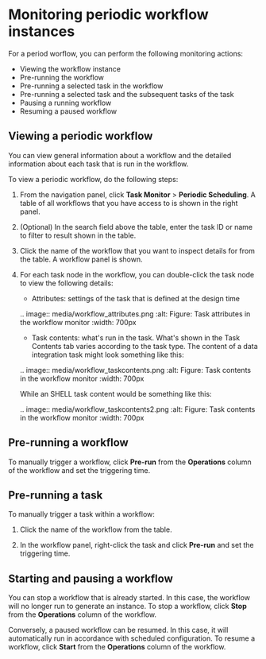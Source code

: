 # Monitoring periodic workflow instances

For a period worflow, you can perform the following monitoring actions:
- Viewing the workflow instance
- Pre-running the workflow
- Pre-running a selected task in the workflow
- Pre-running a selected task and the subsequent tasks of the task
- Pausing a running workflow
- Resuming a paused workflow

## Viewing a periodic workflow

You can view general information about a workflow and the detailed information about each task that is run in the workflow.

To view a periodic workflow, do the following steps:
1. From the navigation panel, click **Task Monitor** > **Periodic Scheduling**. A table of all workflows that you have access to is shown in the right panel.

2. (Optional) In the search field above the table, enter the task ID or name to filter to result shown in the table.

3. Click the name of the workflow that you want to inspect details for from the table. A workflow panel is shown.

4. For each task node in the workflow, you can double-click the task node to view the following details:

   - Attributes: settings of the task that is defined at the design time

   .. image:: media/workflow_attributes.png
      :alt: Figure: Task attributes in the workflow monitor
      :width: 700px

   - Task contents: what's run in the task. What's shown in the Task Contents tab varies according to the task type. The content of a data integration task might look something like this:

   .. image:: media/workflow_taskcontents.png
      :alt: Figure: Task contents in the workflow monitor
      :width: 700px

   While an SHELL task content would be something like this:

   .. image:: media/workflow_taskcontents2.png
      :alt: Figure: Task contents in the workflow monitor
      :width: 700px

## Pre-running a workflow

To manually trigger a workflow, click **Pre-run** from the **Operations** column of the workflow and set the triggering time.

## Pre-running a task

To manually trigger a task within a workflow:

1. Click the name of the workflow from the table.

2. In the workflow panel, right-click the task and click **Pre-run** and set the triggering time.

## Starting and pausing a workflow

You can stop a workflow that is already started. In this case, the workflow will no longer run to generate an instance. To stop a workflow, click **Stop** from the **Operations** column of the workflow.

Conversely, a paused workflow can be resumed. In this case, it will automatically run in accordance with scheduled configuration. To resume a workflow, click **Start** from the **Operations** column of the workflow.
